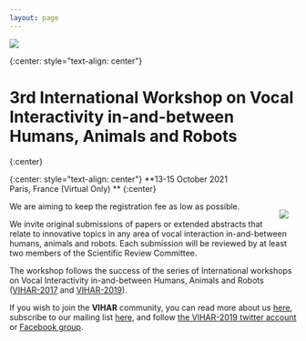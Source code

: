 ```yaml
---
layout: page
---
```


<a href="http://vihar-2021.vihar.org/"><img style="float: center; overflow: auto;" src="{{ site.baseurl }}/assets/vihar-2021-banner.jpg"></a>

{:center: style="text-align: center"}
# 3rd International Workshop on **Vocal Interactivity in-and-between Humans, Animals and Robots**
{:center}

{:center: style="text-align: center"}
**13-15 October 2021  
Paris, France
(Virtual Only) **
{:center}
  
  
<img style="float: right; margin: 1em; overflow: auto;" src="{{ site.baseurl }}/assets/vihar_schema.png">

<!--**Abstracts are now being accepted and the submission deadline is ~~June 2, 2019~~ June 9, 2019.**

**Submission instructions can be found at [EasyChair submission page](https://easychair.org/conferences/?conf=vihar2019)**-->

<!--<span style="color:blue">The workshop proceedings are now available [here](http://vihar-2019.vihar.org/proceedings/).</span>

Almost all animals exploit vocal signals for a range of ecologically-motivated purposes: from detecting predators/prey and marking territory, to expressing emotions, establishing social relations and sharing information. Whether it’s a bird raising an alarm, a whale calling to potential partners, a dog responding to human commands, a parent reading a story with a child, or a businessperson accessing stock prices using Siri on an iPhone, vocalisation provides a valuable communications channel through which behaviour may be coordinated and controlled, and information may be distributed and acquired. Indeed, the ubiquity of vocal interaction has led to research across a diverse array of fields, from assessing animal welfare, to understanding the precursors of human language, to developing voice-based human-machine interaction. Clearly, there is potential for cross-fertilisation between disciplines; for example, using robots to investigate contemporary theories of language grounding, using machine learning to analyse different habitats or adding vocal expressivity to the next generation of autonomous social agents. However, many opportunities remain unexplored, not least due to the lack of a suitable forum.

**VIHAR-2021** is the second international workshop on **Vocal Interactivity in-and-between Humans, Animals and Robots.**  Taking place virtually in Paris, France on 13-15 October 2021, **VIHAR-2021** aims to bring together researchers studying vocalisation and speech-based interaction in-and-between humans, animals and robots from a variety of different fields.  **VIHAR-2021** will provide an opportunity to share and discuss theoretical insights, best practices, tools and methodologies, and to identify common principles underpinning vocal behaviour in a multi-disciplinary environment.

<!-- and it is supported by the International Speech Communication Association ([ISCA](http://www.isca-speech.org/)).-->
We are aiming to keep the registration fee as low as possible.

We invite original submissions of papers or extended abstracts that relate to innovative topics in any area of vocal interaction in-and-between humans, animals and robots. Each submission will be reviewed by at least two members of the Scientific Review Committee.

<!-- Accepted submissions will be published in the (indexed) **VIHAR-2021** Proceedings.-->

The workshop follows the success of the series of International workshops on Vocal Interactivity in-and-between Humans, Animals and Robots ([VIHAR-2017](http://vihar-2017.vihar.org/) and [VIHAR-2019](http://vihar-2019.vihar.org/)).

If you wish to join the **VIHAR** community, you can read more about us [here](http://www.vihar.org), subscribe to our mailing list [here](http://www.freelists.org/list/vihar), and follow [the VIHAR-2019 twitter account](https://twitter.com/vihar2019) or [Facebook group](https://www.facebook.com/groups/1447726768643928/). 
